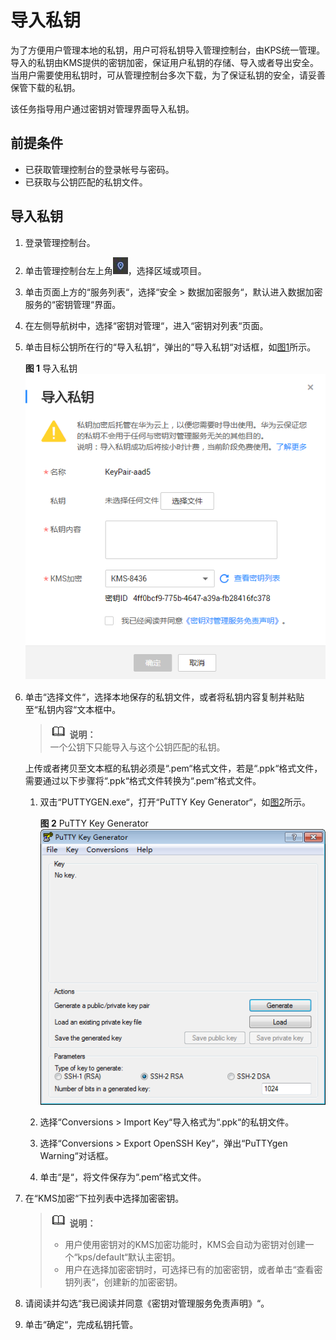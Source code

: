# 导入私钥<a name="dew_01_0041"></a>

为了方便用户管理本地的私钥，用户可将私钥导入管理控制台，由KPS统一管理。导入的私钥由KMS提供的密钥加密，保证用户私钥的存储、导入或者导出安全。当用户需要使用私钥时，可从管理控制台多次下载，为了保证私钥的安全，请妥善保管下载的私钥。

该任务指导用户通过密钥对管理界面导入私钥。

## 前提条件<a name="section182950161404"></a>

-   已获取管理控制台的登录帐号与密码。
-   已获取与公钥匹配的私钥文件。

## 导入私钥<a name="section71550296390"></a>

1.  登录管理控制台。
2.  单击管理控制台左上角![](figures/zh-cn_image_0112947532.jpg)，选择区域或项目。
3.  单击页面上方的“服务列表“，选择“安全  \>  数据加密服务“，默认进入数据加密服务的“密钥管理“界面。
4.  在左侧导航树中，选择“密钥对管理“，进入“密钥对列表“页面。
5.  单击目标公钥所在行的“导入私钥“，弹出的“导入私钥“对话框，如[图1](#f27b1b3c0409647ee9de25cc580829628)所示。

    **图 1**  导入私钥<a name="f27b1b3c0409647ee9de25cc580829628"></a>  
    ![](figures/导入私钥.png "导入私钥")

6.  单击“选择文件“，选择本地保存的私钥文件，或者将私钥内容复制并粘贴至“私钥内容“文本框中。

    >![](public_sys-resources/icon-note.gif) **说明：**   
    >一个公钥下只能导入与这个公钥匹配的私钥。  

    上传或者拷贝至文本框的私钥必须是“.pem“格式文件，若是“.ppk“格式文件，需要通过以下步骤将“.ppk“格式文件转换为“.pem“格式文件。

    1.  双击“PUTTYGEN.exe“，打开“PuTTY Key Generator“，如[图2](#f68625d7525504cc1bbc7b0bc9efe3597)所示。

        **图 2**  PuTTY Key Generator<a name="f68625d7525504cc1bbc7b0bc9efe3597"></a>  
        ![](figures/打开PuTTY-Key-Generator.png "打开PuTTY-Key-Generator")

    2.  选择“Conversions \> Import Key“导入格式为“.ppk“的私钥文件。
    3.  选择“Conversions \> Export OpenSSH Key“，弹出“PuTTYgen Warning“对话框。
    4.  单击“是“，将文件保存为“.pem“格式文件。

7.  在“KMS加密“下拉列表中选择加密密钥。

    >![](public_sys-resources/icon-note.gif) **说明：**   
    >-   用户使用密钥对的KMS加密功能时，KMS会自动为密钥对创建一个“kps/default“默认主密钥。  
    >-   用户在选择加密密钥时，可选择已有的加密密钥，或者单击“查看密钥列表“，创建新的加密密钥。  

8.  请阅读并勾选“我已阅读并同意《密钥对管理服务免责声明》“。
9.  单击“确定“，完成私钥托管。

